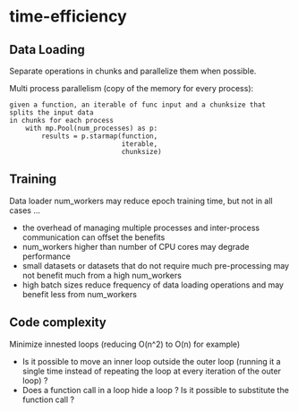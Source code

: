 # time-efficiency

## Data Loading
Separate operations in chunks and parallelize them when possible.

Multi process parallelism (copy of the memory for every process):
```
given a function, an iterable of func input and a chunksize that splits the input data
in chunks for each process
    with mp.Pool(num_processes) as p:
        results = p.starmap(function, 
                            iterable,
                            chunksize)
```


## Training
Data loader num_workers may reduce epoch training time, but not in all cases ...
 - the overhead of managing multiple processes and inter-process communication can offset the benefits
 - num_workers higher than number of CPU cores may degrade performance
 - small datasets or datasets that do not require much pre-processing may not benefit much from a high num_workers
 - high batch sizes reduce frequency of data loading operations and may benefit less from num_workers


## Code complexity
Minimize innested loops (reducing O(n^2) to O(n) for example)
  - Is it possible to move an inner loop outside the outer loop (running it a single time instead of repeating the loop at every iteration of the outer loop) ?
  - Does a function call in a loop hide a loop ? Is it possible to substitute the function call ?
